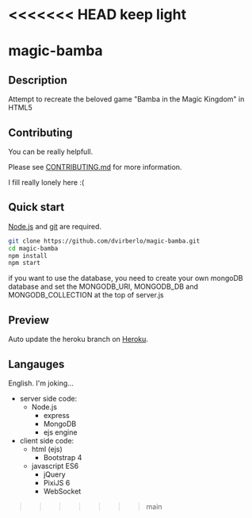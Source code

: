 <<<<<<< HEAD
keep light
=======
# magic-bamba
## Description
Attempt to recreate the beloved game "Bamba in the Magic Kingdom" in HTML5

## Contributing
You can be really helpfull.

Please see [CONTRIBUTING.md](CONTRIBUTING.md) for more information.

I fill really lonely here :(

## Quick start
[Node.js](https://nodejs.org/en/download/) and [git](https://git-scm.com/downloads) are required.
```sh
git clone https://github.com/dvirberlo/magic-bamba.git
cd magic-bamba
npm install
npm start
```

if you want to use the database, you need to create your own mongoDB database and set the MONGODB_URI, MONGODB_DB and MONGODB_COLLECTION at the top of server.js

## Preview
Auto update the heroku branch on [Heroku](https://magic-bamba.herokuapp.com).

## Langauges
English.
I'm joking...
- server side code:
    + Node.js
        * express
        * MongoDB
        * ejs engine
- client side code:
    + html (ejs)
        * Bootstrap 4
    + javascript ES6
        * jQuery
        * PixiJS 6
        * WebSocket
>>>>>>> main
